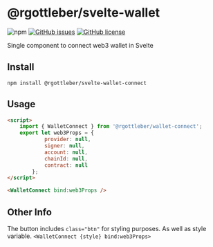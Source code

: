 # @rgottleber/svelte-wallet
![npm](https://img.shields.io/npm/v/@rgottleber/wallet-connect)
[![GitHub issues](https://img.shields.io/github/issues/rgottleber/svelte-wallet)](https://github.com/rgottleber/svelte-wallet/issues)
[![GitHub license](https://img.shields.io/github/license/rgottleber/svelte-wallet)](https://github.com/rgottleber/svelte-wallet)

Single component to connect web3 wallet in Svelte

## Install
`npm install @rgottleber/svelte-wallet-connect`

## Usage
```html
<script>
    import { WalletConnect } from '@rgottleber/wallet-connect';
    export let web3Props = {
            provider: null,
            signer: null,
            account: null,
            chainId: null,
            contract: null
        };
</script>

<WalletConnect bind:web3Props />
```

## Other Info
The button includes `class="btn"` for styling purposes. As well as style variable. `<WalletConnect {style} bind:web3Props>`